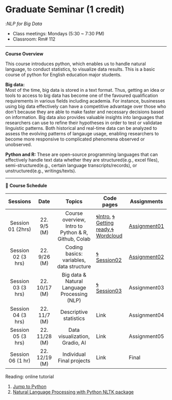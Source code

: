 # Graduate Seminar (1 credit)
:_NLP for Big Data_

* Class meetings: Mondays (5:30 ~ 7:30 PM)
* Classroom: Rm# 112

---
**Course Overview**  

This course introduces python, which enables us to handle natural language, to conduct statistics, to visualize data results. This is a basic course of python for English education major students.

**Big data:**  
Most of the time, big data is stored in a text format. Thus, getting an idea or tools to access to big data has become one of the favoured qualification requirements in various fields including academia. For instance, businesses using big data effectively can have a competitive advantage over those who don't because they are able to make faster and necessary decisions based on information. Big data also provides valuable insights into languages that researchers can use to refine their hypotheses in order to test or validatae linguistic patterns. Both historical and real-time data can be analyzed to assess the evolving patterns of langauge usage, enabling researchers to become more responsive to complicated phenomena observed or unobserved.

**Python and R:**
These are open-source programming languages that can effectively handle text data whether they are structured(e.g., excel files), semi-structured(e.g., certain language transcripts/records), or unstructured(e.g., writings/texts).

---

📅 **Course Schedule**  


| Sessions | Date |Topics | Code pages | Assignments | 
|:---:|:---:|:---:|---|---|
| Session 01 (2hrs) | 22. 9/5 (M)| Course overview, Intro to Python & R, Github, Colab | [🌀Intro](/intro.md), [🌀Getting ready](Gettingready.ipynb),[🌀Wordcloud](wordcloud_sample.ipynb) | [Assignment01](assign01.md) |  
| Session 02 (3 hrs)| 22. 9/26 (M)| Coding basics: variables, data structure | [🌀Session02](session02.ipynb) | [Assignment02](assign02.md) |
| Session 03 (3 hrs)| 22. 10/17 (M)| Big data & Natural Language Processing (NLP) | [🌀Session03](session03.ipynb) | Assignment03 |
| Session 04 (3 hrs)| 22. 11/7 (M)| Descriptive statistics | Link | Assignment04 |
| Session 05 (3 hrs)| 22. 11/28 (M)| Data visualization, Gradio, AI | Link | Assignment05 |
| Session 06 (1 hr)| 22. 12/19 (M) | Individual Final projects | Link | Final |

Reading: online tutorial 

1. [Jump to Python](https://wikidocs.net/book/1)
2. [Natural Language Processing with Python NLTK package](https://realpython.com/nltk-nlp-python/)
